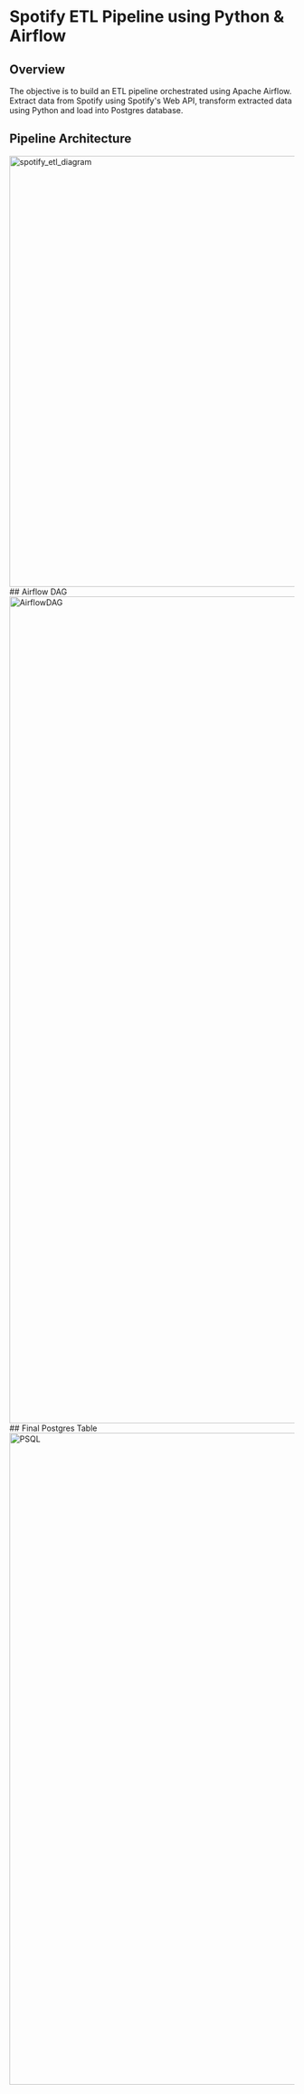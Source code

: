 # Spotify ETL Pipeline using Python & Airflow
## Overview
The objective is to build an ETL pipeline orchestrated using Apache Airflow. Extract data from Spotify using Spotify's Web API, transform extracted data using Python and load into Postgres database.
## Pipeline Architecture
<img width="761" alt="spotify_etl_diagram" src="https://github.com/devallasaitej/Spotify_ETL_Airflow/assets/64268620/c6163f70-4a81-4bd6-91bb-517db7febc40">
## Airflow DAG
<img width="1460" alt="AirflowDAG" src="https://github.com/devallasaitej/Spotify_ETL_Airflow/assets/64268620/5d3c3da1-d02a-4d99-ad5c-f2e304ff12c7">
## Final Postgres Table
<img width="1151" alt="PSQL" src="https://github.com/devallasaitej/Spotify_ETL_Airflow/assets/64268620/6876d77b-1343-4c86-9688-58c457fc412e">
